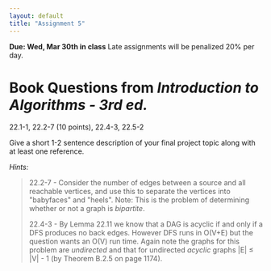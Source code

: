 ```yaml
---
layout: default
title: "Assignment 5"
---
```


**Due: Wed, Mar 30th in class** Late assignments will be penalized 20% per day.

Book Questions from *Introduction to Algorithms - 3rd ed.*
==========================================================

22.1-1, 22.2-7 (10 points), 22.4-3, 22.5-2

Give a short 1-2 sentence description of your final project topic along with at least one reference.

*Hints:*

> 22.2-7 - Consider the number of edges between a source and all reachable vertices, and use this to separate the vertices into "babyfaces" and "heels". Note: This is the problem of determining whether or not a graph is *bipartite*.
>
> 22.4-3 - By Lemma 22.11 we know that a DAG is acyclic if and only if a DFS produces no back edges. However DFS runs in O(V+E) but the question wants an O(V) run time. Again note the graphs for this problem are *undirected* and that for undirected *acyclic* graphs \|E\| ≤ \|V\| - 1 (by Theorem B.2.5 on page 1174).

